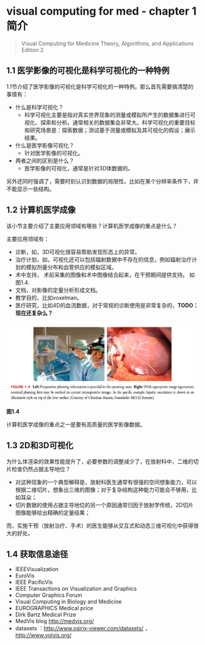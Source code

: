 # visual computing for med - chapter 1 简介

> Visual Computing for Medicine Theory, Algorithms, and Applications Edition 2

## 1.1 医学影像的可视化是科学可视化的一种特例

1.1节介绍了医学影像的可视化是科学可视化的一种特例。那么首先需要搞清楚的事情有：

- 什么是科学可视化？
  - 科学可视化主要是指对真实世界现象的测量或模拟所产生的数据集进行可视化、探索和分析。通常相关的数据集会非常大。科学可视化的重要目标和研究场景是：探索数据；测试基于测量或模拟及其可视化的假设；展示结果。
- 什么是医学影像可视化？
  - 针对医学影像的可视化。
- 两者之间的区别是什么？
  - 医学影像的可视化，通常是针对3D体数据的。

另外还同时强调了，需要时刻认识到数据的局限性。比如在某个分辨率条件下，并不能显示一些结构。

## 1.2 计算机医学成像

该小节主要介绍了主要应用领域有哪些？计算机医学成像的重点是什么？

主要应用领域有：

- 诊断，如，3D可视化很容易帮助发现形态上的异常。
- 治疗计划，如，可视化还可以包括辐射数据中不存在的信息，例如辐射治疗计划的模拟剂量分布和血管供应的模拟区域。
- 术中支持， 术前采集的图像和术中图像结合起来，在干预期间提供支持。 如图1.4.
- 文档，对影像的定量分析形成文档。
- 教学目的，比如voxelman。
- 医疗研究，比如4D的血流数据，对于常规的诊断使用是非常复杂的，**TODO：现在还复杂么？**

![](./image/visual_computing_for_med_fig1_4.png)

**图1.4**

计算机医学成像的重点之一是要有高质量的医学影像数据。

## 1.3 2D和3D可视化

为什么体渲染的效果性能提升了，必要参数的调整减少了，在放射科中，二维的切片检查仍然占据主导地位？

- 对这种现象的一个典型解释是，放射科医生通常有很强的空间想象能力，可以根据二维切片，想象出三维的图像；对于复杂结构这种能力可能会不够用，比如耳朵；
- 切片数据的使用占据主导地位的另一个原因通常归因于放射学传统，2D切片图像能够给出精确的定量结果；

而，实施干预（放射治疗、手术）的医生能够从交互式和动态三维可视化中获得很大的好处。

## 1.4 获取信息途径

- IEEEVisualization
- EuroVis
- IEEE PacificVis
- IEEE Transactions on Visualization and Graphics
- Computer Graphics Forum
- Visual Computing in Biology and Medicine  
- EUROGRAPHICS Medical price  
- Dirk Bartz Medical Prize  
- MedVis blog  http://medvis.org/  
- datasets ：http://www.osirix-viewer.com/datasets/  ，http://www.volvis.org/  
